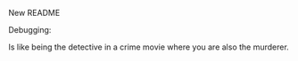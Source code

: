 New README

Debugging:

Is like being the detective in a crime movie where you are also the murderer.